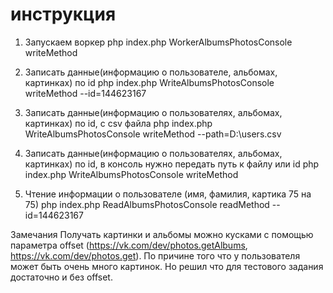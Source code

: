 # инструкция 

1) Запускаем воркер 
php index.php WorkerAlbumsPhotosConsole writeMethod

2) Записать данные(информацию о пользователе, альбомах, картинках) по id
php index.php WriteAlbumsPhotosConsole writeMethod --id=144623167

3) Записать данные(информацию о пользователях, альбомах, картинках) по id, с csv файла
php index.php WriteAlbumsPhotosConsole writeMethod --path=D:\users.csv

3) Записать данные(информацию о пользователях, альбомах, картинках) по id, в консоль нужно передать путь к файлу или id
php index.php WriteAlbumsPhotosConsole writeMethod

4) Чтение информации о пользователе (имя, фамилия, картика 75 на 75)
php index.php ReadAlbumsPhotosConsole readMethod --id=144623167

Замечания
Получать картинки и альбомы можно кусками с помощью параметра offset (https://vk.com/dev/photos.getAlbums, https://vk.com/dev/photos.get).
По причине того что у пользователя может быть очень много картинок.
Но решил что для тестового задания достаточно и без offset.

